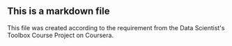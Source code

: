## This is a markdown file

This file was created according to the requirement from the Data Scientist's Toolbox Course Project on Coursera. 
